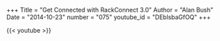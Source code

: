 +++
Title = "Get Connected with RackConnect 3.0"
Author = "Alan Bush"
Date = "2014-10-23"
number = "075"
youtube_id = "DEblsbaGfOQ"
+++

{{< youtube >}}

